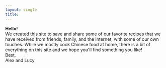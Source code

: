 ```yaml
---
layout: single
title: 
---
```


__Hello!__  
We created this site to save and share some of our favorite recipes that we have received from friends, family, and the internet, with some of our own touches. While we mostly cook Chinese food at home, there is a bit of everything on this site and we hope you'll find something you like!  
Best,  
Alex and Lucy